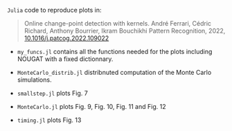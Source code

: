 `Julia` code to reproduce plots in:
> Online change-point detection with kernels.
> André Ferrari, Cédric Richard, Anthony Bourrier, Ikram Bouchikhi 
> Pattern Recognition, 2022, [10.1016/j.patcog.2022.109022](https://www.sciencedirect.com/science/article/abs/pii/S0031320322005027?via%3Dihub)

- `my_funcs.jl` contains all the functions needed for the plots including NOUGAT with a fixed dictionnary.
- `MonteCarlo_distrib.jl` distribnuted computation of the Monte Carlo simulations.

- `smallstep.jl` plots Fig. 7
- `MonteCarlo.jl` plots Fig. 9, Fig. 10, Fig. 11 and Fig. 12
- `timing.jl` plots Fig. 13


